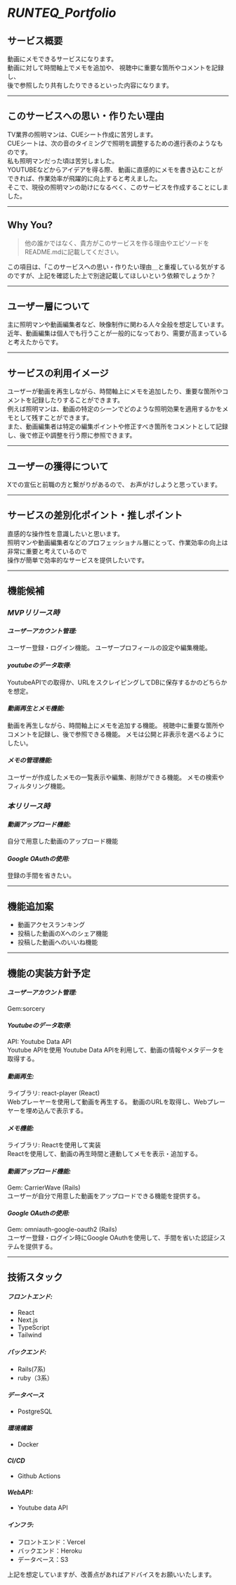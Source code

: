 # *RUNTEQ_Portfolio*
## **サービス概要**
動画にメモできるサービスになります。<br>
動画に対して時間軸上でメモを追加や、
視聴中に重要な箇所やコメントを記録し、<br>
後で参照したり共有したりできるといった内容になります。
<br>
***

## **このサービスへの思い・作りたい理由**
TV業界の照明マンは、CUEシート作成に苦労します。<br>
CUEシートは、次の音のタイミングで照明を調整するための進行表のようなものです。<br>
私も照明マンだった頃は苦労しました。<br>
YOUTUBEなどからアイデアを得る際、
動画に直感的にメモを書き込むことができれば、作業効率が飛躍的に向上すると考えました。<br>
そこで、現役の照明マンの助けになるべく、このサービスを作成することにしました。
<br>
***

## **Why You?**
>他の誰かではなく、貴方がこのサービスを作る理由やエピソードをREADME.mdに記載してください。

この項目は、「このサービスへの思い・作りたい理由＿と重複している気がするのですが、上記を確認した上で別途記載してほしいという依頼でしょうか？

***

## **ユーザー層について**
主に照明マンや動画編集者など、映像制作に関わる人々全般を想定しています。<br>
近年、動画編集は個人でも行うことが一般的になっており、需要が高まっていると考えたからです。
<br>
***

## **サービスの利用イメージ**
ユーザーが動画を再生しながら、時間軸上にメモを追加したり、重要な箇所やコメントを記録したりすることができます。<br>
例えば照明マンは、動画の特定のシーンでどのような照明効果を適用するかをメモとして残すことができます。<br>
また、動画編集者は特定の編集ポイントや修正すべき箇所をコメントとして記録し、後で修正や調整を行う際に参照できます。
<br>
***

## **ユーザーの獲得について**
Xでの宣伝と前職の方と繋がりがあるので、
お声がけしようと思っています。
<br>
***

## **サービスの差別化ポイント・推しポイント**
直感的な操作性を意識したいと思います。<br>
照明マンや動画編集者などのプロフェッショナル層にとって、作業効率の向上は非常に重要と考えているので<br>
操作が簡単で効率的なサービスを提供したいです。
<br>
***

## **機能候補**
### *MVPリリース時*
#### ***ユーザーアカウント管理:***
ユーザー登録・ログイン機能。
ユーザープロフィールの設定や編集機能。
<br>

#### ***youtubeのデータ取得:***
YoutubeAPIでの取得か、URLをスクレイピングしてDBに保存するかのどちらかを想定。
<br>

#### ***動画再生とメモ機能:***
動画を再生しながら、時間軸上にメモを追加する機能。
視聴中に重要な箇所やコメントを記録し、後で参照できる機能。
メモは公開と非表示を選べるようにしたい。
<br>

#### ***メモの管理機能:***
ユーザーが作成したメモの一覧表示や編集、削除ができる機能。
メモの検索やフィルタリング機能。
<br>

### *本リリース時*
#### ***動画アップロード機能:***
自分で用意した動画のアップロード機能

#### ***Google OAuthの使用:***
登録の手間を省きたい。
<br>
***

## **機能追加案**
* 動画アクセスランキング
* 投稿した動画のXへのシェア機能
* 投稿した動画へのいいね機能

***

## **機能の実装方針予定**
#### ***ユーザーアカウント管理:***
Gem:sorcery
<br>

#### ***Youtubeのデータ取得:***
API: Youtube Data API<br>
Youtube APIを使用
Youtube Data APIを利用して、動画の情報やメタデータを取得する。
<br>

#### ***動画再生:***
ライブラリ: react-player (React)<br>
Webプレーヤーを使用して動画を再生する。
動画のURLを取得し、Webプレーヤーを埋め込んで表示する。
<br>

#### ***メモ機能:***
ライブラリ: Reactを使用して実装<br>
Reactを使用して、動画の再生時間と連動してメモを表示・追加する。
<br>

#### ***動画アップロード機能:***
Gem: CarrierWave (Rails)<br>
ユーザーが自分で用意した動画をアップロードできる機能を提供する。
<br>

#### ***Google OAuthの使用:***
Gem: omniauth-google-oauth2 (Rails)<br>
ユーザー登録・ログイン時にGoogle OAuthを使用して、手間を省いた認証システムを提供する。

***

## **技術スタック**
#### ***フロントエンド:***
* React
* Next.js
* TypeScript
* Tailwind

#### ***バックエンド:***
* Rails(7系)
* ruby（3系）

#### ***データベース***
* PostgreSQL

#### ***環境構築***
* Docker

#### ***CI/CD***
* Github Actions

#### ***WebAPI:***
* Youtube data API
  
#### ***インフラ:***
* フロントエンド：Vercel
* バックエンド：Heroku
* データベース：S3

上記を想定していますが、改善点があればアドバイスをお願いいたします。

